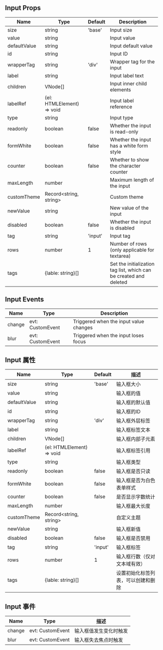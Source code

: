 ## Input Props

| Name         | Type                      | Default | Description                                                       |
| ------------ | ------------------------- | ------- | ----------------------------------------------------------------- |
| size         | string                    | 'base'  | Input size                                                        |
| value        | string                    |         | Input value                                                       |
| defaultValue | string                    |         | Input default value                                               |
| id           | string                    |         | Input ID                                                          |
| wrapperTag   | string                    | 'div'   | Wrapper tag for the input                                         |
| label        | string                    |         | Input label text                                                  |
| children     | VNode[]                   |         | Input inner child elements                                        |
| labelRef     | (el: HTMLElement) => void |         | Input label reference                                             |
| type         | string                    |         | Input type                                                        |
| readonly     | boolean                   | false   | Whether the input is read-only                                    |
| formWhite    | boolean                   | false   | Whether the input has a white form style                          |
| counter      | boolean                   | false   | Whether to show the character counter                             |
| maxLength    | number                    |         | Maximum length of the input                                       |
| customTheme  | Record<string, string>    |         | Custom theme                                                      |
| newValue     | string                    |         | New value of the input                                            |
| disabled     | boolean                   | false   | Whether the input is disabled                                     |
| tag          | string                    | 'input' | Input tag                                                         |
| rows         | number                    | 1       | Number of rows (only applicable for textarea)                     |
| tags         | {lable: string}[]         |         | Set the initialization tag list, which can be created and deleted |

## Input Events

| Name   | Type                     | Description                            |
| ------ | ------------------------ | -------------------------------------- |
| change | evt: CustomEvent<string> | Triggered when the input value changes |
| blur   | evt: CustomEvent<string> | Triggered when the input loses focus   |

## Input 属性

| Name         | Type                      | Default | 描述                               |
| ------------ | ------------------------- | ------- | ---------------------------------- |
| size         | string                    | 'base'  | 输入框大小                         |
| value        | string                    |         | 输入框的值                         |
| defaultValue | string                    |         | 输入框的默认值                     |
| id           | string                    |         | 输入框的ID                         |
| wrapperTag   | string                    | 'div'   | 输入框外层标签                     |
| label        | string                    |         | 输入框标签文本                     |
| children     | VNode[]                   |         | 输入框内部子元素                   |
| labelRef     | (el: HTMLElement) => void |         | 输入框标签引用                     |
| type         | string                    |         | 输入框类型                         |
| readonly     | boolean                   | false   | 输入框是否只读                     |
| formWhite    | boolean                   | false   | 输入框是否为白色表单样式           |
| counter      | boolean                   | false   | 是否显示字数统计                   |
| maxLength    | number                    |         | 输入框最大长度                     |
| customTheme  | Record<string, string>    |         | 自定义主题                         |
| newValue     | string                    |         | 输入框新值                         |
| disabled     | boolean                   | false   | 输入框是否禁用                     |
| tag          | string                    | 'input' | 输入框标签                         |
| rows         | number                    | 1       | 输入框行数（仅对文本域有效）       |
| tags         | {lable: string}[]         |         | 设置初始化标签列表，可以创建和删除 |

## Input 事件

| Name   | Type                     | 描述                   |
| ------ | ------------------------ | ---------------------- |
| change | evt: CustomEvent<string> | 输入框值发生变化时触发 |
| blur   | evt: CustomEvent<string> | 输入框失去焦点时触发   |
